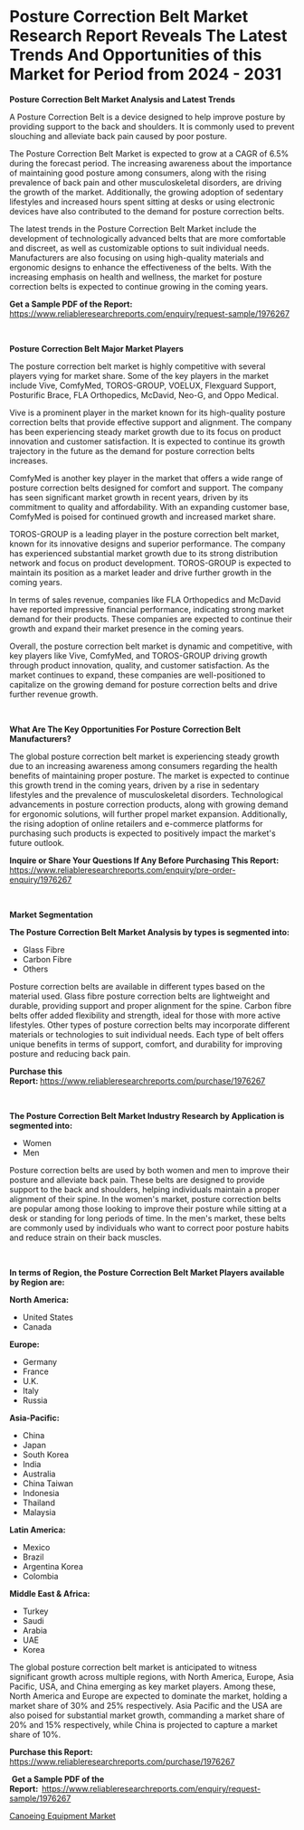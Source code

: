 <p><h1>Posture Correction Belt Market Research Report Reveals The Latest Trends And Opportunities of this Market for Period from 2024 - 2031</h1></p><p><strong>Posture Correction Belt Market Analysis and Latest Trends</strong></p>
<p><p>A Posture Correction Belt is a device designed to help improve posture by providing support to the back and shoulders. It is commonly used to prevent slouching and alleviate back pain caused by poor posture.</p><p>The Posture Correction Belt Market is expected to grow at a CAGR of 6.5% during the forecast period. The increasing awareness about the importance of maintaining good posture among consumers, along with the rising prevalence of back pain and other musculoskeletal disorders, are driving the growth of the market. Additionally, the growing adoption of sedentary lifestyles and increased hours spent sitting at desks or using electronic devices have also contributed to the demand for posture correction belts.</p><p>The latest trends in the Posture Correction Belt Market include the development of technologically advanced belts that are more comfortable and discreet, as well as customizable options to suit individual needs. Manufacturers are also focusing on using high-quality materials and ergonomic designs to enhance the effectiveness of the belts. With the increasing emphasis on health and wellness, the market for posture correction belts is expected to continue growing in the coming years.</p></p>
<p><strong>Get a Sample PDF of the Report:&nbsp;</strong> <a href="https://www.reliableresearchreports.com/enquiry/request-sample/1976267">https://www.reliableresearchreports.com/enquiry/request-sample/1976267</a></p>
<p>&nbsp;</p>
<p><strong>Posture Correction Belt Major Market Players</strong></p>
<p><p>The posture correction belt market is highly competitive with several players vying for market share. Some of the key players in the market include Vive, ComfyMed, TOROS-GROUP, VOELUX, Flexguard Support, Posturific Brace, FLA Orthopedics, McDavid, Neo-G, and Oppo Medical.</p><p>Vive is a prominent player in the market known for its high-quality posture correction belts that provide effective support and alignment. The company has been experiencing steady market growth due to its focus on product innovation and customer satisfaction. It is expected to continue its growth trajectory in the future as the demand for posture correction belts increases.</p><p>ComfyMed is another key player in the market that offers a wide range of posture correction belts designed for comfort and support. The company has seen significant market growth in recent years, driven by its commitment to quality and affordability. With an expanding customer base, ComfyMed is poised for continued growth and increased market share.</p><p>TOROS-GROUP is a leading player in the posture correction belt market, known for its innovative designs and superior performance. The company has experienced substantial market growth due to its strong distribution network and focus on product development. TOROS-GROUP is expected to maintain its position as a market leader and drive further growth in the coming years.</p><p>In terms of sales revenue, companies like FLA Orthopedics and McDavid have reported impressive financial performance, indicating strong market demand for their products. These companies are expected to continue their growth and expand their market presence in the coming years.</p><p>Overall, the posture correction belt market is dynamic and competitive, with key players like Vive, ComfyMed, and TOROS-GROUP driving growth through product innovation, quality, and customer satisfaction. As the market continues to expand, these companies are well-positioned to capitalize on the growing demand for posture correction belts and drive further revenue growth.</p></p>
<p>&nbsp;</p>
<p><strong>What Are The Key Opportunities For Posture Correction Belt Manufacturers?</strong></p>
<p><p>The global posture correction belt market is experiencing steady growth due to an increasing awareness among consumers regarding the health benefits of maintaining proper posture. The market is expected to continue this growth trend in the coming years, driven by a rise in sedentary lifestyles and the prevalence of musculoskeletal disorders. Technological advancements in posture correction products, along with growing demand for ergonomic solutions, will further propel market expansion. Additionally, the rising adoption of online retailers and e-commerce platforms for purchasing such products is expected to positively impact the market's future outlook.</p></p>
<p><strong>Inquire or Share Your Questions If Any Before Purchasing This Report:</strong> <a href="https://www.reliableresearchreports.com/enquiry/pre-order-enquiry/1976267">https://www.reliableresearchreports.com/enquiry/pre-order-enquiry/1976267</a></p>
<p>&nbsp;</p>
<p><strong>Market Segmentation</strong></p>
<p><strong>The Posture Correction Belt Market Analysis by types is segmented into:</strong></p>
<p><ul><li>Glass Fibre</li><li>Carbon Fibre</li><li>Others</li></ul></p>
<p><p>Posture correction belts are available in different types based on the material used. Glass fibre posture correction belts are lightweight and durable, providing support and proper alignment for the spine. Carbon fibre belts offer added flexibility and strength, ideal for those with more active lifestyles. Other types of posture correction belts may incorporate different materials or technologies to suit individual needs. Each type of belt offers unique benefits in terms of support, comfort, and durability for improving posture and reducing back pain.</p></p>
<p><strong>Purchase this Report:&nbsp;</strong><a href="https://www.reliableresearchreports.com/purchase/1976267">https://www.reliableresearchreports.com/purchase/1976267</a></p>
<p>&nbsp;</p>
<p><strong>The Posture Correction Belt Market Industry Research by Application is segmented into:</strong></p>
<p><ul><li>Women</li><li>Men</li></ul></p>
<p><p>Posture correction belts are used by both women and men to improve their posture and alleviate back pain. These belts are designed to provide support to the back and shoulders, helping individuals maintain a proper alignment of their spine. In the women's market, posture correction belts are popular among those looking to improve their posture while sitting at a desk or standing for long periods of time. In the men's market, these belts are commonly used by individuals who want to correct poor posture habits and reduce strain on their back muscles.</p></p>
<p>&nbsp;</p>
<p><strong>In terms of Region, the Posture Correction Belt Market Players available by Region are:</strong></p>
<p>
    <p> <strong> North America: </strong>
        <ul>
            <li>United States</li>
            <li>Canada</li>
        </ul>
        </p> 
    <p> <strong> Europe: </strong>
        <ul>
            <li>Germany</li>
            <li>France</li>
            <li>U.K.</li>
            <li>Italy</li>
            <li>Russia</li>
        </ul>
        </p> 
    <p> <strong> Asia-Pacific: </strong>
        <ul>
            <li>China</li>
            <li>Japan</li>
            <li>South Korea</li>
            <li>India</li>
            <li>Australia</li>
            <li>China Taiwan</li>
            <li>Indonesia</li>
            <li>Thailand</li>
            <li>Malaysia</li>
        </ul>
        </p> 
    <p> <strong> Latin America: </strong>
        <ul>
            <li>Mexico</li>
            <li>Brazil</li>
            <li>Argentina Korea</li>
            <li>Colombia</li>
        </ul>
        </p> 
    <p> <strong> Middle East & Africa: </strong>
        <ul>
            <li>Turkey</li>
            <li>Saudi</li>
            <li>Arabia</li>
            <li>UAE</li>
            <li>Korea</li>
        </ul>
    </p>
    </p>
<p><p>The global posture correction belt market is anticipated to witness significant growth across multiple regions, with North America, Europe, Asia Pacific, USA, and China emerging as key market players. Among these, North America and Europe are expected to dominate the market, holding a market share of 30% and 25% respectively. Asia Pacific and the USA are also poised for substantial market growth, commanding a market share of 20% and 15% respectively, while China is projected to capture a market share of 10%.</p></p>
<p><strong>Purchase this Report: </strong><a href="https://www.reliableresearchreports.com/purchase/1976267">https://www.reliableresearchreports.com/purchase/1976267</a></p>
<p>&nbsp;<strong>Get a Sample PDF of the Report:&nbsp;&nbsp;</strong><a href="https://www.reliableresearchreports.com/enquiry/request-sample/1976267">https://www.reliableresearchreports.com/enquiry/request-sample/1976267</a></p>
<p><strong></strong></p>
<p><p><a href="https://meowing-canidae-761.notion.site/Canoeing-Equipment-Market-Insights-Market-Players-and-Forecast-Till-2031-bc7771daf0354dfd91111aa0dbc608f2">Canoeing Equipment Market</a></p></p>
